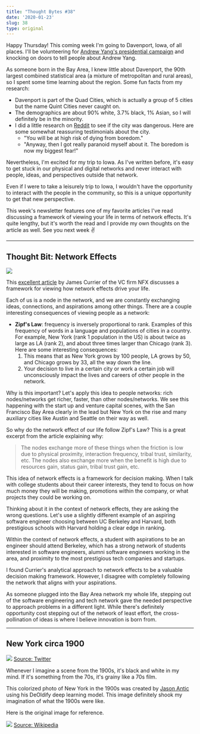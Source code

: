 ```yaml
---
title: "Thought Bytes #38"
date: '2020-01-23'
slug: 38
type: original
---
```


Happy Thursday! This coming week I'm going to Davenport, Iowa, of all places. I'll be volunteering for [Andrew Yang's presidential campaign](https://www.yang2020.com) and knocking on doors to tell people about Andrew Yang.

As someone born in the Bay Area, I knew little about Davenport, the 90th largest combined statistical area (a mixture of metropolitan and rural areas), so I spent some time learning about the region. Some fun facts from my research:
- Davenport is part of the Quad Cities, which is actually a group of 5 cities but the name Quint Cities never caught on.
- The demographics are about 90% white, 3.7% black, 1% Asian, so I will definitely be in the minority.
- I did a little research on [Reddit](https://www.reddit.com/r/QuadCities/comments/98w3jo/moving_to_davenport_from_missouri/) to see if the city was dangerous. Here are some somewhat reassuring testimonials about the city.
    - "You will be at high risk of dying from boredom."
    - "Anyway, then I got really paranoid myself about it. The boredom is now my biggest fear!"

Nevertheless, I'm excited for my trip to Iowa. As I've written before, it's easy to get stuck in our physical and digital networks and never interact with people, ideas, and perspectives outside that network.

Even if I were to take a leisurely trip to Iowa, I wouldn't have the opportunity to interact with the people in the community, so this is a unique opportunity to get that new perspective.

This week's newsletter features one of my favorite articles I've read discussing a framework of viewing your life in terms of network effects. It's quite lengthy, but it's worth the read and I provide my own thoughts on the article as well. See you next week ✌️

---

## Thought Bit: Network Effects

![](/newsletters/38/nfx.jpg)

This [excellent article](https://www.nfx.com/post/your-life-network-effects?utm_source=twitter&utm_medium=social&utm_campaign=internalshare-james) by James Currier of the VC firm NFX discusses a framework for viewing how network effects drive your life.

Each of us is a node in the network, and we are constantly exchanging ideas, connections, and aspirations among other things. There are a couple interesting consequences of viewing people as a network:

* **Zipf's Law**: frequency is inversely proportional to rank. Examples of this frequency of words in a language and populations of cities in a country. For example, New York (rank 1 population in the US) is about twice as large as LA (rank 2), and about three times larger than Chicago (rank 3). Here are some interesting consequences:
    1. This means that as New York grows by 100 people, LA grows by 50, and Chicago grows by 33, all the way down the line.
    2. Your decision to live in a certain city or work a certain job will unconsciously impact the lives and careers of other people in the network.

Why is this important? Let's apply this idea to people networks: rich nodes/networks get richer, faster, than other nodes/networks. We see this happening with the start up and venture capital scenes, with the San Francisco Bay Area clearly in the lead but New York on the rise and many auxiliary cities like Austin and Seattle on their way as well.

So why do the network effect of our life follow Zipf's Law? This is a great excerpt from the article explaining why:

> The nodes exchange more of these things when the friction is low due to physical proximity, interaction frequency, tribal trust, similarity, etc. The nodes also exchange more when the benefit is high due to resources gain, status gain, tribal trust gain, etc.

This idea of network effects is a framework for decision making. When I talk with college students about their career interests, they tend to focus on how much money they will be making, promotions within the company, or what projects they could be working on.

Thinking about it in the context of network effects, they are asking the wrong questions. Let's use a slightly different example of an aspiring software engineer choosing between UC Berkeley and Harvard, both prestigious schools with Harvard holding a clear edge in ranking.

Within the context of network effects, a student with aspirations to be an engineer should attend Berkeley, which has a strong network of students interested in software engineers, alumni software engineers working in the area, and proximity to the most prestigious tech companies and startups.

I found Currier's analytical approach to network effects to be a valuable decision making framework. However, I disagree with completely following the network that aligns with your aspirations.

As someone plugged into the Bay Area network my whole life, stepping out of the software engineering and tech network gave the needed perspective to approach problems in a different light. While there's definitely opportunity cost stepping out of the network of least effort, the cross-pollination of ideas is where I believe innovation is born from.

---

## New York circa 1900

![](/newsletters/38/nycolor.jpg)
[Source: Twitter](https://twitter.com/citnaj/status/1219156481762713602?s=12)

Whenever I imagine a scene from the 1900s, it's black and white in my mind. If it's something from the 70s, it's grainy like a 70s film.

This colorized photo of New York in the 1900s was created by [Jason Antic](https://twitter.com/citnaj) using his DeOldify deep learning model. This image definitely shook my imagination of what the 1900s were like.

Here is the original image for reference.

![](/newsletters/38/nybw.jpg)
[Source: Wikipedia](https://upload.wikimedia.org/wikipedia/commons/5/54/Mulberry_Street%2C_New_York_City_%28LOC_det.4a08193%29.jpg)
